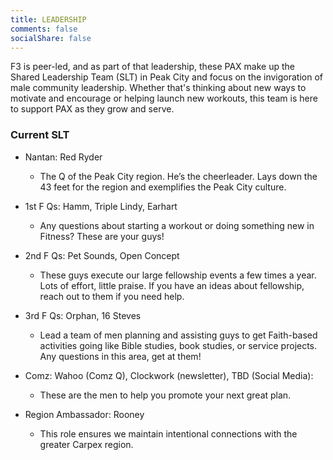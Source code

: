 ```yaml
---
title: LEADERSHIP
comments: false
socialShare: false
---
```


F3 is peer-led, and as part of that leadership, these PAX make up the Shared Leadership Team (SLT) in Peak City and focus on the invigoration of male community leadership. Whether that's thinking about new ways to motivate and encourage or helping launch new workouts, this team is here to support PAX as they grow and serve.

### Current SLT

- Nantan: Red Ryder

  - The Q of the Peak City region. He’s the cheerleader. Lays down the 43 feet for the region and exemplifies the Peak City culture.

- 1st F Qs: Hamm, Triple Lindy, Earhart

  - Any questions about starting a workout or doing something new in Fitness? These are your guys!

- 2nd F Qs: Pet Sounds, Open Concept

  - These guys execute our large fellowship events a few times a year. Lots of effort, little praise. If you have an ideas about fellowship, reach out to them if you need help.

- 3rd F Qs: Orphan, 16 Steves

  - Lead a team of men planning and assisting guys to get Faith-based activities going like Bible studies, book studies, or service projects. Any questions in this area, get at them!

- Comz: Wahoo (Comz Q), Clockwork (newsletter), TBD (Social Media):

  - These are the men to help you promote your next great plan.

- Region Ambassador: Rooney

  - This role ensures we maintain intentional connections with the greater Carpex region.
